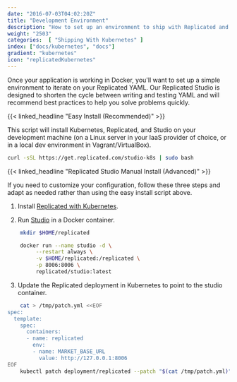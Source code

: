 ```yaml
---
date: "2016-07-03T04:02:20Z"
title: "Development Environment"
description: "How to set up an environment to ship with Replicated and Kubernetes"
weight: "2503"
categories:  [ "Shipping With Kubernetes" ]
index: ["docs/kubernetes", "docs"]
gradient: "kubernetes"
icon: "replicatedKubernetes"
---
```


Once your application is working in Docker, you'll want to set up a simple environment to iterate on your Replicated YAML. Our Replicated Studio is designed to shorten the cycle between writing and testing YAML and will recommend best practices to help you solve problems quickly.

{{< linked_headline "Easy Install (Recommended)" >}}

This script will install Kubernetes, Replicated, and Studio on your development machine (on a Linux server in your IaaS provider of choice, or in a local dev environment in Vagrant/VirtualBox).

```bash
curl -sSL https://get.replicated.com/studio-k8s | sudo bash
```

{{< linked_headline "Replicated Studio Manual Install (Advanced)" >}}

If you need to customize your configuration, follow these three steps and adapt as needed rather than using the easy install script above.

1. Install [Replicated with Kubernetes](https://help.replicated.com/docs/kubernetes/customer-installations/installing/).

2. Run [Studio](https://github.com/replicatedhq/studio) in a Docker container.
```bash
    mkdir $HOME/replicated

    docker run --name studio -d \
         --restart always \
         -v $HOME/replicated:/replicated \
         -p 8006:8006 \
         replicated/studio:latest
```
3. Update the Replicated deployment in Kubernetes to point to the studio container.

```bash
    cat > /tmp/patch.yml <<EOF
spec:
  template:
    spec:
      containers:
      - name: replicated
        env:
        - name: MARKET_BASE_URL
          value: http://127.0.0.1:8006
EOF
    kubectl patch deployment/replicated --patch "$(cat /tmp/patch.yml)"
```
